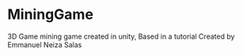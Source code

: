 # MiningGame
3D Game mining game created in unity, Based in a tutorial
Created by Emmanuel Neiza Salas
